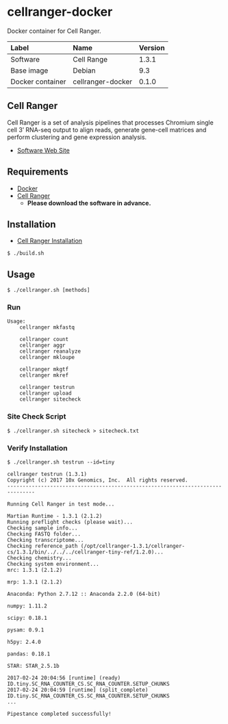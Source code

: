 # cellranger-docker

Docker container for Cell Ranger.

|Label|Name|Version|
|:--|:--|:--|
|Software|Cell Range|1.3.1|
|Base image|Debian|9.3|
|Docker container|cellranger-docker|0.1.0|

## Cell Ranger

Cell Ranger is a set of analysis pipelines that processes Chromium single cell 3’ RNA-seq output to align reads, generate gene-cell matrices and perform clustering and gene expression analysis.

- [Software Web Site](https://support.10xgenomics.com/single-cell/software/pipelines/latest/what-is-cell-ranger)

## Requirements
- [Docker](https://www.docker.com/)
- [Cell Ranger](https://support.10xgenomics.com/single-cell/software/downloads/latest)
    - **Please download the software in advance.**

## Installation

- [Cell Ranger Installation](https://support.10xgenomics.com/single-cell/software/pipelines/latest/installation)

```
$ ./build.sh
```

## Usage
```
$ ./cellranger.sh [methods]
```

### Run

```
Usage:
    cellranger mkfastq

    cellranger count
    cellranger aggr
    cellranger reanalyze
    cellranger mkloupe

    cellranger mkgtf
    cellranger mkref

    cellranger testrun
    cellranger upload
    cellranger sitecheck
```

### Site Check Script
```
$ ./cellranger.sh sitecheck > sitecheck.txt
```

### Verify Installation
```
$ ./cellranger.sh testrun --id=tiny
```

```
cellranger testrun (1.3.1)
Copyright (c) 2017 10x Genomics, Inc.  All rights reserved.
-------------------------------------------------------------------------------

Running Cell Ranger in test mode...

Martian Runtime - 1.3.1 (2.1.2)
Running preflight checks (please wait)...
Checking sample info...
Checking FASTQ folder...
Checking transcriptome...
Checking reference_path (/opt/cellranger-1.3.1/cellranger-cs/1.3.1/bin/../../../cellranger-tiny-ref/1.2.0)...
Checking chemistry...
Checking system environment...
mrc: 1.3.1 (2.1.2)

mrp: 1.3.1 (2.1.2)

Anaconda: Python 2.7.12 :: Anaconda 2.2.0 (64-bit)

numpy: 1.11.2

scipy: 0.18.1

pysam: 0.9.1

h5py: 2.4.0

pandas: 0.18.1

STAR: STAR_2.5.1b

2017-02-24 20:04:56 [runtime] (ready)           ID.tiny.SC_RNA_COUNTER_CS.SC_RNA_COUNTER.SETUP_CHUNKS
2017-02-24 20:04:59 [runtime] (split_complete)  ID.tiny.SC_RNA_COUNTER_CS.SC_RNA_COUNTER.SETUP_CHUNKS
...

Pipestance completed successfully!
```

